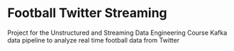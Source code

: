 # Football Twitter Streaming

Project for the Unstructured and Streaming Data Engineering Course
Kafka data pipeline to analyze real time football data from Twitter